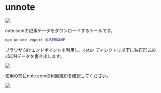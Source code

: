# unnote

![](https://i.imgur.com/hYgfrYH.png)

note.comの記事データをダウンロードするツールです。

```bash
npx unnote export $USERNAME
```

ブラウザ向けエンドポイントを利用し、`data/` ディレクトリ以下に独自形式のJSONデータを書き出します。

![](https://i.imgur.com/29jVcXu.png)

使用の前にnote.comの[利用規約](https://note.com/terms)を確認してください。

![](https://i.imgur.com/gkcaNhC.png)
